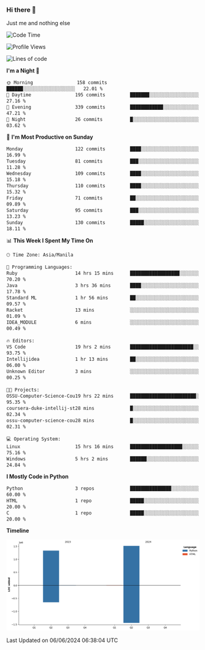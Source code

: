 ### Hi there 👋

Just me and nothing else


<!--START_SECTION:waka-->
![Code Time](http://img.shields.io/badge/Code%20Time-343%20hrs%2043%20mins-blue)

![Profile Views](http://img.shields.io/badge/Profile%20Views-16-blue)

![Lines of code](https://img.shields.io/badge/From%20Hello%20World%20I%27ve%20Written-2.8%20million%20lines%20of%20code-blue)

**I'm a Night 🦉** 

```text
🌞 Morning                158 commits         ██████░░░░░░░░░░░░░░░░░░░   22.01 % 
🌆 Daytime                195 commits         ███████░░░░░░░░░░░░░░░░░░   27.16 % 
🌃 Evening                339 commits         ████████████░░░░░░░░░░░░░   47.21 % 
🌙 Night                  26 commits          █░░░░░░░░░░░░░░░░░░░░░░░░   03.62 % 
```
📅 **I'm Most Productive on Sunday** 

```text
Monday                   122 commits         ████░░░░░░░░░░░░░░░░░░░░░   16.99 % 
Tuesday                  81 commits          ███░░░░░░░░░░░░░░░░░░░░░░   11.28 % 
Wednesday                109 commits         ████░░░░░░░░░░░░░░░░░░░░░   15.18 % 
Thursday                 110 commits         ████░░░░░░░░░░░░░░░░░░░░░   15.32 % 
Friday                   71 commits          ██░░░░░░░░░░░░░░░░░░░░░░░   09.89 % 
Saturday                 95 commits          ███░░░░░░░░░░░░░░░░░░░░░░   13.23 % 
Sunday                   130 commits         █████░░░░░░░░░░░░░░░░░░░░   18.11 % 
```


📊 **This Week I Spent My Time On** 

```text
🕑︎ Time Zone: Asia/Manila

💬 Programming Languages: 
Ruby                     14 hrs 15 mins      ██████████████████░░░░░░░   70.20 % 
Java                     3 hrs 36 mins       ████░░░░░░░░░░░░░░░░░░░░░   17.78 % 
Standard ML              1 hr 56 mins        ██░░░░░░░░░░░░░░░░░░░░░░░   09.57 % 
Racket                   13 mins             ░░░░░░░░░░░░░░░░░░░░░░░░░   01.09 % 
IDEA_MODULE              6 mins              ░░░░░░░░░░░░░░░░░░░░░░░░░   00.49 % 

🔥 Editors: 
VS Code                  19 hrs 2 mins       ███████████████████████░░   93.75 % 
Intellijidea             1 hr 13 mins        ██░░░░░░░░░░░░░░░░░░░░░░░   06.00 % 
Unknown Editor           3 mins              ░░░░░░░░░░░░░░░░░░░░░░░░░   00.25 % 

🐱‍💻 Projects: 
OSSU-Computer-Science-Cou19 hrs 22 mins      ████████████████████████░   95.35 % 
coursera-duke-intellij-st28 mins             █░░░░░░░░░░░░░░░░░░░░░░░░   02.34 % 
ossu-computer-science-cou28 mins             █░░░░░░░░░░░░░░░░░░░░░░░░   02.31 % 

💻 Operating System: 
Linux                    15 hrs 16 mins      ███████████████████░░░░░░   75.16 % 
Windows                  5 hrs 2 mins        ██████░░░░░░░░░░░░░░░░░░░   24.84 % 
```

**I Mostly Code in Python** 

```text
Python                   3 repos             ███████████████░░░░░░░░░░   60.00 % 
HTML                     1 repo              █████░░░░░░░░░░░░░░░░░░░░   20.00 % 
C                        1 repo              █████░░░░░░░░░░░░░░░░░░░░   20.00 % 
```



**Timeline**

![Lines of Code chart](https://raw.githubusercontent.com/brutist/brutist/main/assets/bar_graph.png)


 Last Updated on 06/06/2024 06:38:04 UTC
<!--END_SECTION:waka-->
